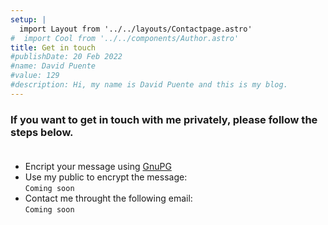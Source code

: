 ```yaml
---
setup: |
  import Layout from '../../layouts/Contactpage.astro'
#  import Cool from '../../components/Author.astro'
title: Get in touch
#publishDate: 20 Feb 2022
#name: David Puente
#value: 129
#description: Hi, my name is David Puente and this is my blog.
---
```


<!-- <Cool name={frontmatter.name} href="https://twitter.com/Davydp11" client:load /> -->

<!-- # Welcome to my blog! -->

### If you want to get in touch with me privately, please follow the steps below.<br><br>

- Encript your message using [GnuPG](https://gnupg.org/)
- Use my public to encrypt the message: <br>```Coming soon```
- Contact me throught the following email: <br>```Coming soon```


<!-- Do variables work {frontmatter.value * 2}? -->

